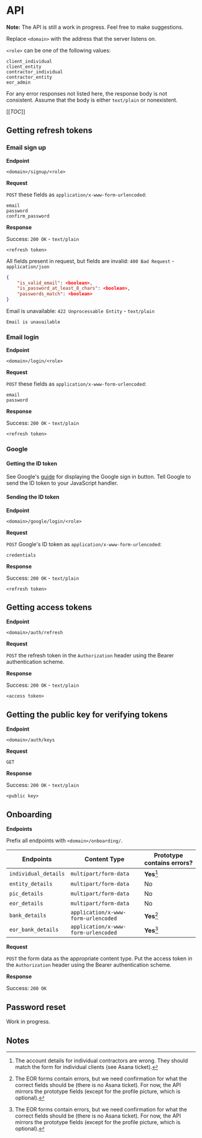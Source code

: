 # API

**Note:** The API is still a work in progress. Feel free to make suggestions.

Replace `<domain>` with the address that the server listens on.

`<role>` can be one of the following values: 
```
client_individual
client_entity
contractor_individual
contractor_entity
eor_admin
```

For any error responses not listed here, the response body is not consistent.
Assume that the body is either `text/plain` or nonexistent.

[[_TOC_]]

## Getting refresh tokens

### Email sign up
**Endpoint**

```
<domain>/signup/<role>
```

**Request**

`POST` these fields as `application/x-www-form-urlencoded`:
```
email
password
confirm_password
```

**Response**

Success: `200 OK` - `text/plain`
```
<refresh token>
```

All fields present in request, but fields are invalid: `400 Bad Request` - `application/json`
```json
{
    "is_valid_email": <boolean>,
    "is_password_at_least_8_chars": <boolean>,
    "passwords_match": <boolean>
}
```

Email is unavailable: `422 Unprocessable Entity` - `text/plain`
```
Email is unavailable
```

### Email login
**Endpoint**

```
<domain>/login/<role>
```

**Request**

`POST` these fields as `application/x-www-form-urlencoded`:
```
email
password
```

**Response**

Success: `200 OK` - `text/plain`
```
<refresh token>
```

### Google

#### Getting the ID token
See Google's [guide](https://developers.google.com/identity/gsi/web/guides/display-button)
for displaying the Google sign in button. Tell Google to send the ID token to your JavaScript
handler.

#### Sending the ID token
**Endpoint**

```
<domain>/google/login/<role>
```

**Request**

`POST` Google's ID token as `application/x-www-form-urlencoded`:
```
credentials
```

**Response**

Success: `200 OK` - `text/plain`
```
<refresh token>
```

## Getting access tokens
**Endpoint**

```
<domain>/auth/refresh
```

**Request**

`POST` the refresh token in the `Authorization` header using the Bearer authentication scheme.

**Response**

Success: `200 OK` - `text/plain`
```
<access token>
```

## Getting the public key for verifying tokens
**Endpoint**

```
<domain>/auth/keys
```

**Request**

`GET`

**Response**

Success: `200 OK` - `text/plain`
```
<public key>
```

## Onboarding
**Endpoints**

Prefix all endpoints with `<domain>/onboarding/`.

| Endpoints              | Content Type                         | Prototype contains errors? |
|------------------------|--------------------------------------|----------------------------|
| `individual_details`   | `multipart/form-data`                |  **Yes**[^1]               |
| `entity_details`       | `multipart/form-data`                |  No                        |
| `pic_details`          | `multipart/form-data`                |  No                        |
| `eor_details`          | `multipart/form-data`                |  No                        |
| `bank_details`         | `application/x-www-form-urlencoded`  |  **Yes**[^2]               |
| `eor_bank_details`     | `application/x-www-form-urlencoded`  |  **Yes**[^2]               |

[^1]: The account details for individual contractors are wrong. They should match the form
for individual clients (see Asana ticket).
[^2]: The EOR forms contain errors, but we need confirmation for what the correct fields
should be (there is no Asana ticket). For now, the API mirrors the prototype fields
(except for the profile picture, which is optional).

**Request**

`POST` the form data as the appropriate content type. Put the access token in the
`Authorization` header using the Bearer authentication scheme.

**Response**

Success: `200 OK`

## Password reset
Work in progress.

## Notes
